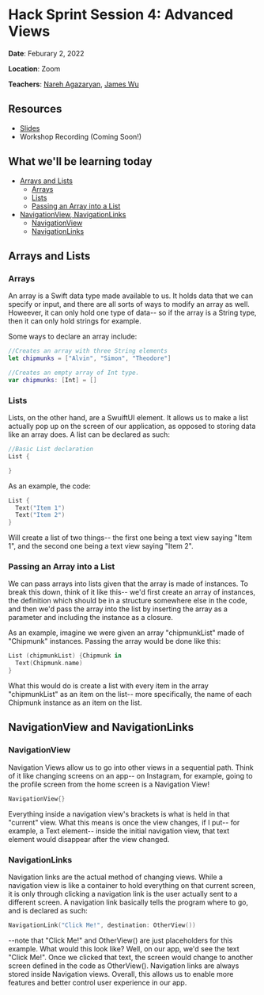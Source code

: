 # Hack Sprint Session 4: Advanced Views

**Date**: Feburary 2, 2022

**Location**: Zoom

**Teachers**: [Nareh Agazaryan](https://github.com/nareha), [James Wu](https://github.com/jamesmwu)

## Resources

- [Slides](http://links.uclaacm.com/hacksprint22-s4-slides)
- Workshop Recording (Coming Soon!)

## What we'll be learning today
- [Arrays and Lists](#arrays-and-lists)
  - [Arrays](#arrays)
  - [Lists](#lists) 
  - [Passing an Array into a List](#passing-an-array-into-a-list)
- [NavigationView, NavigationLinks](#navigationview-and-navigationlinks)
  - [NavigationView](#navigationview)
  - [NavigationLinks](#navigationlinks)  

## Arrays and Lists
### Arrays
An array is a Swift data type made available to us. It holds data that we can specify or input, and there are all sorts of ways to modify an array as well. Howeever, it can only hold one type of data-- so if the array is a String type, then it can only hold strings for example.

Some ways to declare an array include:
```swift
//Creates an array with three String elements
let chipmunks = ["Alvin", "Simon", "Theodore"]

//Creates an empty array of Int type.
var chipmunks: [Int] = []

```

### Lists
Lists, on the other hand, are a SwuiftUI element. It allows us to make a list actually pop up on the screen of our application, as opposed to storing data like an array does. A list can be declared as such:
```swift
//Basic List declaration
List {

}
```
As an example, the code:
```swift
List {
  Text("Item 1")
  Text("Item 2")
}
```
Will create a list of two things-- the first one being a text view saying "Item 1", and the second one being a text view saying "Item 2".

### Passing an Array into a List
We can pass arrays into lists given that the array is made of instances. To break this down, think of it like this-- we'd first create an array of instances, the definition which should be in a structure somewhere else in the code, and then we'd pass the array into the list by inserting the array as a parameter and including the instance as a closure. 

As an example, imagine we were given an array "chipmunkList" made of "Chipmunk" instances. Passing the array would be done like this:

```swift
List (chipmunkList) {Chipmunk in
  Text(Chipmunk.name)
}
```

What this would do is create a list with every item in the array "chipmunkList" as an item on the list-- more specifically, the name of each Chipmunk instance as an item on the list.

## NavigationView and NavigationLinks
### NavigationView
Navigation Views allow us to go into other views in a sequential path. Think of it like changing screens on an app-- on Instagram, for example, going to the profile screen from the home screen is a Navigation View! 

```swift
NavigationView{}
```
Everything inside a navigation view's brackets is what is held in that "current" view. What this means is once the view changes, if I put-- for example, a Text element-- inside the initial navigation view, that text element would disappear after the view changed.

### NavigationLinks
Navigation links are the actual method of changing views. While a navigation view is like a container to hold everything on that current screen, it is only through clicking a navigation link is the user actually sent to a different screen. A navigation link basically tells the program where to go, and is declared as such:

```swift
NavigationLink("Click Me!", destination: OtherView())
```
--note that "Click Me!" and OtherView() are just placeholders for this example. What would this look like? Well, on our app, we'd see the text "Click Me!". Once we clicked that text, the screen would change to another screen defined in the code as OtherView(). Navigation links are always stored inside Navigation views. Overall, this allows us to enable more features and better control user experience in our app.
